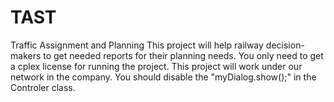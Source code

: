 # TAST
Traffic Assignment and Planning
This project will help railway decision-makers to get needed reports for their planning needs. You only need to get a cplex license for running the project.
This project will work under our network in the company. You should disable the "myDialog.show();" in the Controler class. 

